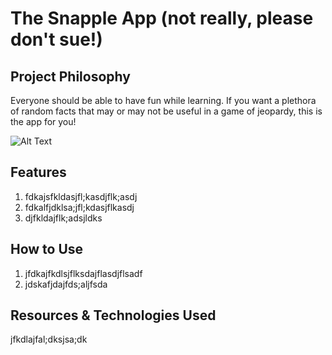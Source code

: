 # The Snapple App (not really, please don't sue!)

## Project Philosophy
Everyone should be able to have fun while learning. If you want a plethora of random facts that may or may not be useful in a game of jeopardy, this is the app for you!

![Alt Text](https://c.tenor.com/-lUj_WEFNiMAAAAd/bravo-amazed.gif)

## Features
1. fdkajsfkldasjfl;kasdjflk;asdj
2. fdkalfjdklsa;jfl;kdasjflkasdj
3. djfkldajflk;adsjldks


## How to Use
1. jfdkajfkdlsjflksdajflasdjflsadf
2. jdskafjdajfds;aljfsda

## Resources & Technologies Used
jfkdlajfal;dksjsa;dk